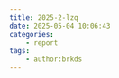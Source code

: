 ```yaml
---
title: 2025-2-lzq
date: 2025-05-04 10:06:43
categories:
    - report
tags:
    - author:brkds
---
```

